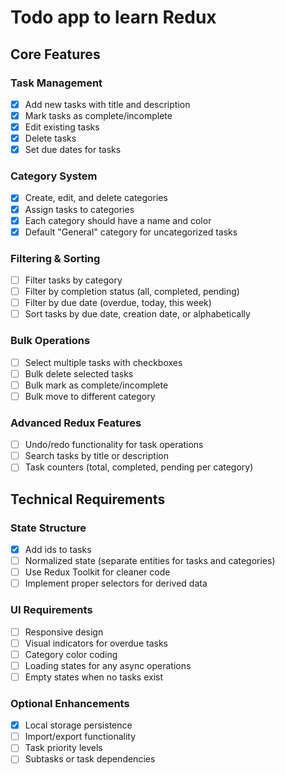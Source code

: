 # Todo app to learn Redux

## Core Features

### Task Management

- [x] Add new tasks with title and description
- [x] Mark tasks as complete/incomplete
- [x] Edit existing tasks
- [x] Delete tasks
- [x] Set due dates for tasks

### Category System

- [x] Create, edit, and delete categories
- [x] Assign tasks to categories
- [x] Each category should have a name and color
- [x] Default "General" category for uncategorized tasks

### Filtering & Sorting

- [ ] Filter tasks by category
- [ ] Filter by completion status (all, completed, pending)
- [ ] Filter by due date (overdue, today, this week)
- [ ] Sort tasks by due date, creation date, or alphabetically

### Bulk Operations

- [ ] Select multiple tasks with checkboxes
- [ ] Bulk delete selected tasks
- [ ] Bulk mark as complete/incomplete
- [ ] Bulk move to different category

### Advanced Redux Features

- [ ] Undo/redo functionality for task operations
- [ ] Search tasks by title or description
- [ ] Task counters (total, completed, pending per category)

## Technical Requirements

### State Structure

- [x] Add ids to tasks
- [ ] Normalized state (separate entities for tasks and categories)
- [ ] Use Redux Toolkit for cleaner code
- [ ] Implement proper selectors for derived data

### UI Requirements

- [ ] Responsive design
- [ ] Visual indicators for overdue tasks
- [ ] Category color coding
- [ ] Loading states for any async operations
- [ ] Empty states when no tasks exist

### Optional Enhancements

- [x] Local storage persistence
- [ ] Import/export functionality
- [ ] Task priority levels
- [ ] Subtasks or task dependencies

